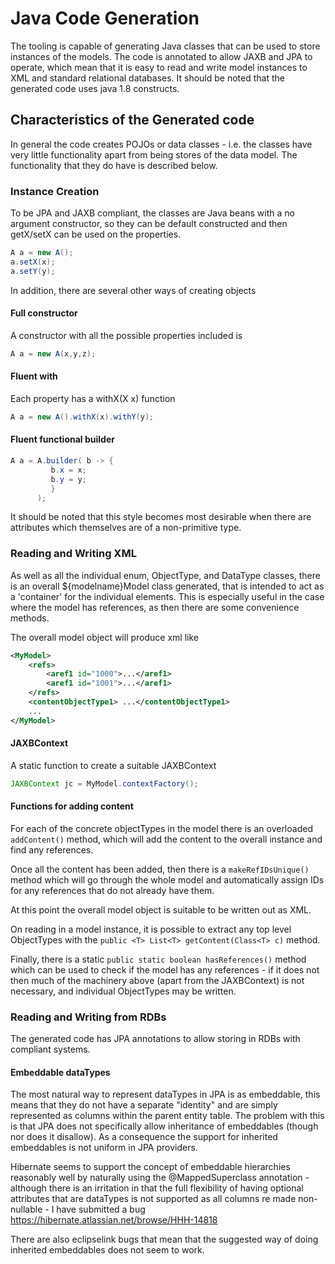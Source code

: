 Java Code Generation
====================

The tooling is capable of generating Java classes that can be used to store instances of the
models. The code is annotated to allow JAXB and JPA to operate, which mean that it is easy to 
read and write model instances to XML and standard relational databases. It should be noted that
the generated code uses java 1.8 constructs.

## Characteristics of the Generated code

In general the code creates POJOs or data classes - i.e. the classes have very little functionality
apart from being stores of the data model. The functionality that they do have is described below.

### Instance Creation

To be JPA and JAXB compliant, the classes are Java beans with a no argument constructor, so they can be 
default constructed and then getX/setX can be used on the properties.

```java
A a = new A();
a.setX(x);
a.setY(y);
```

In addition, there are several other ways of creating objects

#### Full constructor

A constructor with all the possible properties included is

```java
A a = new A(x,y,z);
```

#### Fluent with

Each property has a withX(X x) function

```java
A a = new A().withX(x).withY(y);
```

#### Fluent functional builder

```java
A a = A.builder( b -> {
         b.x = x;
         b.y = y;
         }
      );
```
It should be noted that this style becomes most desirable when there are attributes 
which themselves are of a non-primitive type.


### Reading and Writing XML

As well as all the individual enum, ObjectType, and DataType classes, there is
an overall ${modelname}Model class generated, that is intended to act as 
a 'container' for the individual elements. This is especially useful in the case
where the model has references, as then there are some convenience methods.

The overall model object will produce xml like
```xml
<MyModel>
    <refs>
        <aref1 id="1000">...</aref1>
        <aref1 id="1001">...</aref1>
    </refs>
    <contentObjectType1> ...</contentObjectType1>
    ...
</MyModel>
```

#### JAXBContext

A static function to create a suitable JAXBContext 
```java
JAXBContext jc = MyModel.contextFactory();
```

#### Functions for adding content
For each of the concrete objectTypes in the model there is 
an overloaded `addContent()` method, which will add the content to the 
overall instance and find any references.

Once all the content has been added, then there is a `makeRefIDsUnique()` method
which will go through the whole model and automatically assign IDs for any 
references that do not already have them. 

At this point the overall model object is suitable to be written out as XML.

On reading in a model instance, it is possible to extract any top level ObjectTypes
with the `public <T> List<T> getContent(Class<T> c)` method.

Finally, there is a static `public static boolean hasReferences()` method which
can be used to check if the model has any references - if it does not then much of the 
machinery above (apart from the JAXBContext) is not necessary, and individual ObjectTypes may be 
written.

### Reading and Writing from RDBs

The generated code has JPA annotations to allow storing in RDBs with compliant systems.

#### Embeddable dataTypes

The most natural way to represent dataTypes in JPA is as embeddable, this means that they do
not have a separate "identity" and are simply represented as columns within the parent entity table.
The problem with this is that JPA does not specifically allow inheritance of embeddables (though nor does it disallow). 
As a consequence the support for inherited embeddables is not uniform in JPA providers.

Hibernate seems to support the concept of embeddable hierarchies reasonably well by
naturally using the @MappedSuperclass annotation - although there is an irritation in that 
the full flexibility of having optional attributes that are dataTypes is not supported as all columns re
made non-nullable - I have submitted a bug https://hibernate.atlassian.net/browse/HHH-14818

There are also eclipselink bugs that mean that the suggested way of doing inherited embeddables does not seem to work.


